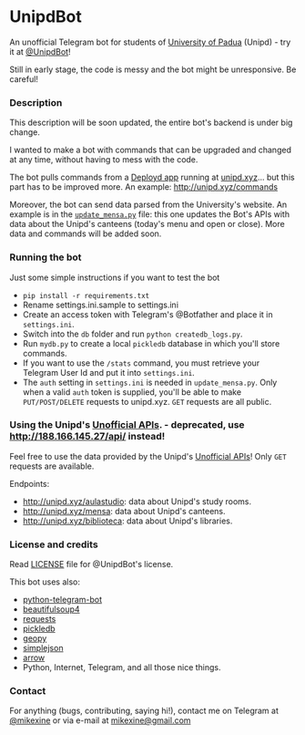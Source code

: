 # UnipdBot

An unofficial Telegram bot for students of [University of Padua](http://www.unipd.it/) (Unipd) - try it at [@UnipdBot](https://telegram.me/UnipdBot)!

Still in early stage, the code is messy and the bot might be unresponsive. Be careful!


### Description

This description will be soon updated, the entire bot's backend is under big change. 

I wanted to make a bot with commands that can be upgraded and changed at any time, without having to mess with the code. 

The bot pulls commands from a [Deployd app](http://deployd.com/) running at [unipd.xyz](http://unipd.xyz)... but this part has to be improved more. An example: http://unipd.xyz/commands

Moreover, the bot can send data parsed from the University's website. An example is in the [`update_mensa.py`](https://github.com/mikexine/UnipdBot/blob/master/update_mensa.py) file: this one updates the Bot's APIs with data about the Unipd's canteens (today's menu and open or close). More data and commands will be added soon.


### Running the bot

Just some simple instructions if you want to test the bot

- `pip install -r requirements.txt`
- Rename settings.ini.sample to settings.ini
- Create an access token with Telegram's @Botfather and place it in `settings.ini`. 
- Switch into the `db` folder and run `python createdb_logs.py`.
- Run `mydb.py` to create a local `pickledb` database in which you'll store commands. 
- If you want to use the `/stats` command, you must retrieve your Telegram User Id and put it into `settings.ini`.
- The `auth` setting in `settings.ini` is needed in `update_mensa.py`. Only when a valid `auth` token is supplied, you'll be able to make `PUT/POST/DELETE` requests to unipd.xyz. `GET` requests are all public.


### Using the Unipd's [Unofficial APIs](http://unipd.xyz). - deprecated, use http://188.166.145.27/api/ instead!

Feel free to use the data provided by the Unipd's [Unofficial APIs](http://unipd.xyz)! Only `GET` requests are available. 

Endpoints:

- http://unipd.xyz/aulastudio: data about Unipd's study rooms.
- http://unipd.xyz/mensa: data about Unipd's canteens.
- http://unipd.xyz/biblioteca: data about Unipd's libraries.


### License and credits

Read [LICENSE](https://github.com/mikexine/UnipdBot/blob/master/LICENSE) file for @UnipdBot's license.

This bot uses also:

- [python-telegram-bot](https://github.com/leandrotoledo/python-telegram-bot)
- [beautifulsoup4](http://www.crummy.com/software/BeautifulSoup/)
- [requests](http://docs.python-requests.org/en/latest/)
- [pickledb](https://pythonhosted.org/pickleDB/)
- [geopy](https://github.com/geopy/geopy)
- [simplejson](https://pypi.python.org/pypi/simplejson/)
- [arrow](http://crsmithdev.com/arrow/)
- Python, Internet, Telegram, and all those nice things.

### Contact

For anything (bugs, contributing, saying hi!), contact me on Telegram at [@mikexine](https://telegram.me/mikexine) or via e-mail at [mikexine@gmail.com](mailto:mikexine@gmail.com)
